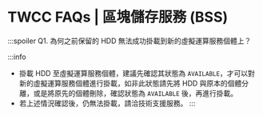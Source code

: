 # TWCC FAQs | 區塊儲存服務 (BSS)

:::spoiler Q1. 為何之前保留的 HDD 無法成功掛載到新的虛擬運算服務個體上？

:::info

- 掛載 HDD 至虛擬運算服務個體，建議先確認其狀態為 `AVAILABLE`，才可以對新的虛擬運算服務個體進行掛載，如非此狀態請先將 HDD 與原本的個體分離，或是將原先的個體刪除，確認狀態為 `AVAILABLE` 後，再進行掛載。
- 若上述情況確認後，仍無法掛載，請洽技術支援服務。
:::
